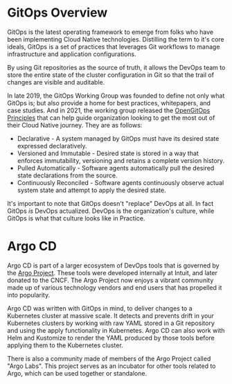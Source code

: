 # GitOps Overview

GitOps is the latest operating framework to emerge from folks who have been implementing Cloud Native technologies. Distilling the term to it's core ideals, GitOps is a set of practices that leverages Git workflows to manage infrastructure and application configurations.

By using Git repositories as the source of truth, it allows the DevOps team to store the entire state of the cluster configuration in Git so that the trail of changes are visible and auditable.

In late 2019, the GitOps Working Group was founded to define not only what GitOps is; but also provide a home for best practices, whitepapers, and case studies. And in 2021, the working group released the [OpenGitOps Principles](https://opengitops.dev#principles) that can help guide organization looking to get the most out of their Cloud Native journey. They are as follows:

* Declarative - A system managed by GitOps must have its desired state expressed declaratively.
* Versioned and Immutable - Desired state is stored in a way that enforces immutability, versioning and retains a complete version history.
* Pulled Automatically - Software agents automatically pull the desired state declarations from the source.
* Continuously Reconciled - Software agents continuously observe actual system state and attempt to apply the desired state.

It's important to note that GitOps doesn't "replace" DevOps at all. In fact GitOps _is_ DevOps actualized. DevOps is the organization's culture, while GitOps is what that culture looks like in Practice.

# Argo CD

Argo CD is part of a larger ecosystem of DevOps tools that is governed by the [Argo Project](https://argoproj.github.io/). These tools were developed internally at Intuit, and later donated to the CNCF. The Argo Project now enjoys a vibrant community made up of various technology vendors and end users that has propelled it into popularity.

Argo CD was written with GitOps in mind, to deliver changes to a Kubernetes cluster at massive scale. It detects and prevents drift in your Kubernetes clusters by working with raw YAML stored in a Git repository and using the apply functionality in Kubernetes. Argo CD can also work with Helm and Kustomize to render the YAML produced by those tools before applying them to the Kubernetes cluster.

There is also a community made of members of the Argo Project called "Argo Labs". This project serves as an incubator for other tools related to Argo, which can be used together or standalone.